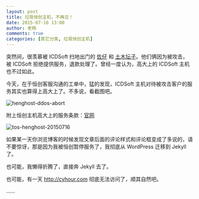 ```yaml
---
layout: post
title: 垃圾恒创主机，不再见！
date: 2015-07-16 13:00
author: 老杨
comments: true
categories: [其它分类, 垃圾恒创主机]
---
```

突然间，很羡慕被 ICDSoft 扫地出门的 <a href="https://www.jinbo123.com/" target="_blank" rel="nofollow">佐仔</a> 和 <a href="https://tumutanzi.com/archives/14201" target="_blank" rel="nofollow">土木坛子</a>。他们俩因为被攻击，被 ICDSoft 拒绝提供服务，退款处理了。曾经一度认为，高大上的 ICDSoft 主机也不过如此。
<!--more-->
今天，在于恒创客服沟通的工单中，猛的发现，ICDSoft 主机对待被攻击客户的服务其实也算得上高大上了。不多说，看截图吧。

<img src="//cyhour.com/wp-content/uploads/2015/07/henghost-ddos-abort.png" alt=" henghost-ddos-abort " />

附上恒创主机高大上的服务条款：<a href="http://www.henghost.com/tos.php" target="_blank" rel="nofollow">官网</a>

<img src="//cyhour.com/wp-content/uploads/2015/07/tos-henghost-20150716.png" alt=" tos-henghost-20150716 " />

如果某一天你浏览博客的时候发现文章后面的评论样式和评论框变成了多说的，请不要惊讶，那是因为我被恒创暂停服务了，我彻底从 WordPress 迁移到 Jekyll 了。

也可能，我懒得折腾了，直接奔 Jekyll 去了。

也可能，有一天 http://cyhour.com 彻底无法访问了，顺其自然吧。

……

